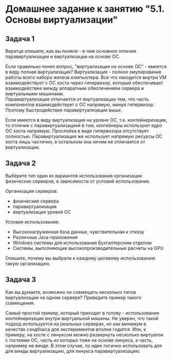 # Домашнее задание к занятию "5.1. Основы виртуализации"

## Задача 1

Вкратце опишите, как вы поняли - в чем основное отличие паравиртуализации и виртуализации на основе ОС.

Если правильно понял вопрос, "виртуализации на основе ОС" - имеется в виду полная виртуализация?
Виртуализация - полное эмулирование работы всего набора железа компьютера. Все что находится внутри VM взаимодействует с ОС хоста через гипервизор, который обеспечивает взаимодействие между аппаратным обеспечением сервера и виртуальными машинами.  
Паравиртуализация отличается от виртуализации тем, что часть компонентов взаимодействует с ОС напрямую, минуя гипервизор. Поэтому быстродействие паравиртуализации выше.

Если имеется в виду виртуализация на уровне ОС, т.е. контейнеризация, то отличие с паравиртуализацией в том, контейнеры используют ядро ОС хоста напрямую. Прослойка в виде гипервизора отсутствует полностью. Паравиртуализация же использует напрямую ресурсы ОС хоста лишь частично, в остальном она ничем не отличается от виртуализации. 

## Задача 2

Выберите тип один из вариантов использования организации физических серверов, 
в зависимости от условий использования.

Организация серверов:
- физические сервера
- паравиртуализация
- виртуализация уровня ОС

Условия использования:

- Высоконагруженная база данных, чувствительная к отказу
- Различные Java-приложения
- Windows системы для использования Бухгалтерским отделом 
- Системы, выполняющие высокопроизводительные расчеты на GPU

Опишите, почему вы выбрали к каждому целевому использованию такую организацию.

## Задача 3

Как вы думаете, возможно ли совмещать несколько типов виртуализации на одном сервере?
Приведите пример такого совмещения.

Самый простой пример, который приходит в голову - использование контейнеризации внутри виртуальной машины. Не уверен, что такой подход используется на реальных серверах, но как минимум в качестве сэндбокса для экспериментов вполне годится. Или, к примеру, на хосте с линуксом можно развернуть несколько виртуалок с гостевми ОС, часть из которых тоже на основе линукса, а часть, например на винде. В этом случае, по идее логично использовать для для винды виртуализацию, для линукса паравиртуализацию. 
